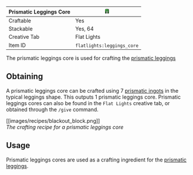 | Prismatic Leggings Core | <img src="images/gifs/leggings_core.gif" width="16" alt=""/> |
|-------------------------|--------------------------------------------------------------|
| Craftable               | Yes                                                          |
| Stackable               | Yes, 64                                                      |
| Creative Tab            | Flat Lights                                                  |
| Item ID                 | `flatlights:leggings_core`                                   |

The prismatic leggings core is used for crafting the [prismatic leggings](Prismatic-Leggings)

## Obtaining
A prismatic leggings core can be crafted using 7 [prismatic ingots](Prismatic-Ingot) in the typical leggings shape. This outputs 1 prismatic leggings core. Prismatic leggings cores can also be found in the `Flat Lights` creative tab, or obtained through the `/give` command.

[[images/recipes/blackout_block.png]]  
*The crafting recipe for a prismatic leggings core*

## Usage
Prismatic leggings cores are used as a crafting ingredient for the [prismatic leggings](Prismatic-Leggings).
